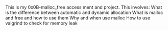 This is my 0x0B-malloc_free access ment and project.
This involves:
What is the difference between automatic and dynamic allocation
What is malloc and free and how to use them
Why and when use malloc
How to use valgrind to check for memory leak
